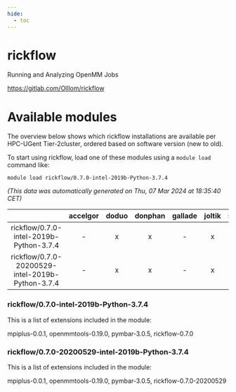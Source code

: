 ```yaml
---
hide:
  - toc
---
```


rickflow
========


Running and Analyzing OpenMM Jobs

https://gitlab.com/Olllom/rickflow
# Available modules


The overview below shows which rickflow installations are available per HPC-UGent Tier-2cluster, ordered based on software version (new to old).

To start using rickflow, load one of these modules using a `module load` command like:

```shell
module load rickflow/0.7.0-intel-2019b-Python-3.7.4
```

*(This data was automatically generated on Thu, 07 Mar 2024 at 18:35:40 CET)*  

| |accelgor|doduo|donphan|gallade|joltik|skitty|
| :---: | :---: | :---: | :---: | :---: | :---: | :---: |
|rickflow/0.7.0-intel-2019b-Python-3.7.4|-|x|x|-|x|x|
|rickflow/0.7.0-20200529-intel-2019b-Python-3.7.4|-|x|x|-|x|x|


### rickflow/0.7.0-intel-2019b-Python-3.7.4

This is a list of extensions included in the module:

mpiplus-0.0.1, openmmtools-0.19.0, pymbar-3.0.5, rickflow-0.7.0

### rickflow/0.7.0-20200529-intel-2019b-Python-3.7.4

This is a list of extensions included in the module:

mpiplus-0.0.1, openmmtools-0.19.0, pymbar-3.0.5, rickflow-0.7.0-20200529